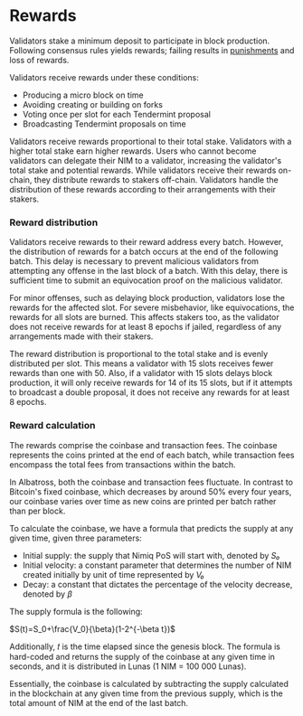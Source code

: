# Rewards

Validators stake a minimum deposit to participate in block production. Following consensus rules yields rewards; failing results in [punishments](/protocol/protocol/punishments.md) and loss of rewards.

Validators receive rewards under these conditions:

- Producing a micro block on time
- Avoiding creating or building on forks
- Voting once per slot for each Tendermint proposal
- Broadcasting Tendermint proposals on time

Validators receive rewards proportional to their total stake. Validators with a higher total stake earn higher rewards. Users who cannot become validators can delegate their NIM to a validator, increasing the validator's total stake and potential rewards. While validators receive their rewards on-chain, they distribute rewards to stakers off-chain. Validators handle the distribution of these rewards according to their arrangements with their stakers.

### Reward distribution

Validators receive rewards to their reward address every batch. However, the distribution of rewards for a batch occurs at the end of the following batch. This delay is necessary to prevent malicious validators from attempting any offense in the last block of a batch. With this delay, there is sufficient time to submit an equivocation proof on the malicious validator.

For minor offenses, such as delaying block production, validators lose the rewards for the affected slot. For severe misbehavior, like equivocations, the rewards for all slots are burned. This affects stakers too, as the validator does not receive rewards for at least 8 epochs if jailed, regardless of any arrangements made with their stakers.

The reward distribution is proportional to the total stake and is evenly distributed per slot. This means a validator with 15 slots receives fewer rewards than one with 50. Also, if a validator with 15 slots delays block production, it will only receive rewards for 14 of its 15 slots, but if it attempts to broadcast a double proposal, it does not receive any rewards for at least 8 epochs.

### Reward calculation

The rewards comprise the coinbase and transaction fees. The coinbase represents the coins printed at the end of each batch, while transaction fees encompass the total fees from transactions within the batch.

In Albatross, both the coinbase and transaction fees fluctuate. In contrast to Bitcoin's fixed coinbase, which decreases by around 50% every four years, our coinbase varies over time as new coins are printed per batch rather than per block.

To calculate the coinbase, we have a formula that predicts the supply at any given time, given three parameters:

- Initial supply: the supply that Nimiq PoS will start with, denoted by *S₀*
- Initial velocity: a constant parameter that determines the number of NIM created initially by unit of time represented by *V₀*
- Decay: a constant that dictates the percentage of the velocity decrease, denoted by *β*

The supply formula is the following:

$S(t)=S_0+\frac{V_0}{\beta}(1-2^{-\beta t})$

Additionally, 𝑡 is the time elapsed since the genesis block. The formula is hard-coded and returns the supply of the coinbase at any given time in seconds, and it is distributed in Lunas (1 NIM = 100 000 Lunas).

Essentially, the coinbase is calculated by subtracting the supply calculated in the blockchain at any given time from the previous supply, which is the total amount of NIM at the end of the last batch.
